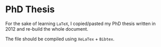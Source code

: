 # PhD Thesis

For the sake of learning `LaTeX`, I copied/pasted my PhD thesis written in 2012 and re-build the whole document.

The file should be compiled using `XeLaTex` + `Bibtex`.
